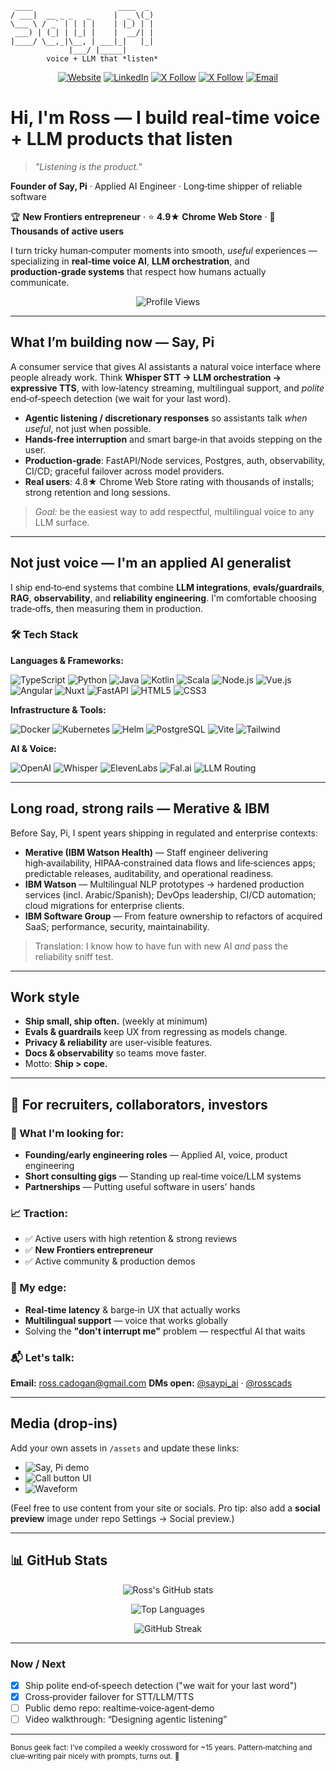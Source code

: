 ```
 ____                   ____  _
/ ___|  __ _ _   _     |  _ \(_)
\___ \ / _` | | | |    | |_) | |
 ___) | (_| | |_| |    |  __/| |
|____/ \__,_|\__, | ___|_|   |_|
             |___/ |_____|
        voice + LLM that *listen*
```

<div align="center">

[![Website](https://img.shields.io/badge/🌐_Say,_Pi-saypi.ai-00ADD8?style=for-the-badge)](https://www.saypi.ai)
[![LinkedIn](https://img.shields.io/badge/LinkedIn-rosscadogan-0A66C2?style=for-the-badge&logo=linkedin)](https://www.linkedin.com/in/rosscadogan)
[![X Follow](https://img.shields.io/badge/𝕏_@rosscads-000000?style=for-the-badge&logo=x)](https://x.com/rosscads)
[![X Follow](https://img.shields.io/badge/𝕏_@saypi__ai-000000?style=for-the-badge&logo=x)](https://x.com/saypi_ai)
[![Email](https://img.shields.io/badge/Email-ross.cadogan@gmail.com-EA4335?style=for-the-badge&logo=gmail&logoColor=white)](mailto:ross.cadogan@gmail.com)

</div>

# Hi, I'm Ross — I build real‑time voice + LLM products that **listen**

> _"Listening is the product."_

**Founder of Say, Pi** · Applied AI Engineer · Long‑time shipper of reliable software

🏆 **New Frontiers entrepreneur** · ⭐ **4.9★ Chrome Web Store** · 👥 **Thousands of active users**

I turn tricky human‑computer moments into smooth, _useful_ experiences — specializing in **real‑time voice AI**, **LLM orchestration**, and **production‑grade systems** that respect how humans actually communicate.

<div align="center">

![Profile Views](https://komarev.com/ghpvc/?username=rosscado&color=00ADD8&style=flat-square&label=Profile+Views)

</div>

---

## What I’m building now — **Say, Pi**
A consumer service that gives AI assistants a natural voice interface where people already work. Think **Whisper STT → LLM orchestration → expressive TTS**, with low‑latency streaming, multilingual support, and *polite* end‑of‑speech detection (we wait for your last word).

- **Agentic listening / discretionary responses** so assistants talk *when useful*, not just when possible.
- **Hands‑free interruption** and smart barge‑in that avoids stepping on the user.
- **Production‑grade**: FastAPI/Node services, Postgres, auth, observability, CI/CD; graceful failover across model providers.
- **Real users**: 4.8★ Chrome Web Store rating with thousands of installs; strong retention and long sessions.

> *Goal:* be the easiest way to add respectful, multilingual voice to any LLM surface.

---

## Not just voice — I'm an **applied AI generalist**
I ship end‑to‑end systems that combine **LLM integrations**, **evals/guardrails**, **RAG**, **observability**, and **reliability engineering**. I'm comfortable choosing trade‑offs, then measuring them in production.

### 🛠️ Tech Stack

**Languages & Frameworks:**

![TypeScript](https://img.shields.io/badge/TypeScript-3178C6?style=flat-square&logo=typescript&logoColor=white)
![Python](https://img.shields.io/badge/Python-3776AB?style=flat-square&logo=python&logoColor=white)
![Java](https://img.shields.io/badge/Java-007396?style=flat-square&logo=java&logoColor=white)
![Kotlin](https://img.shields.io/badge/Kotlin-7F52FF?style=flat-square&logo=kotlin&logoColor=white)
![Scala](https://img.shields.io/badge/Scala-DC322F?style=flat-square&logo=scala&logoColor=white)
![Node.js](https://img.shields.io/badge/Node.js-339933?style=flat-square&logo=node.js&logoColor=white)
![Vue.js](https://img.shields.io/badge/Vue.js-4FC08D?style=flat-square&logo=vue.js&logoColor=white)
![Angular](https://img.shields.io/badge/Angular-DD0031?style=flat-square&logo=angular&logoColor=white)
![Nuxt](https://img.shields.io/badge/Nuxt-00DC82?style=flat-square&logo=nuxt.js&logoColor=white)
![FastAPI](https://img.shields.io/badge/FastAPI-009688?style=flat-square&logo=fastapi&logoColor=white)
![HTML5](https://img.shields.io/badge/HTML5-E34F26?style=flat-square&logo=html5&logoColor=white)
![CSS3](https://img.shields.io/badge/CSS3-1572B6?style=flat-square&logo=css3&logoColor=white)

**Infrastructure & Tools:**

![Docker](https://img.shields.io/badge/Docker-2496ED?style=flat-square&logo=docker&logoColor=white)
![Kubernetes](https://img.shields.io/badge/Kubernetes-326CE5?style=flat-square&logo=kubernetes&logoColor=white)
![Helm](https://img.shields.io/badge/Helm-0F1689?style=flat-square&logo=helm&logoColor=white)
![PostgreSQL](https://img.shields.io/badge/PostgreSQL-4169E1?style=flat-square&logo=postgresql&logoColor=white)
![Vite](https://img.shields.io/badge/Vite-646CFF?style=flat-square&logo=vite&logoColor=white)
![Tailwind](https://img.shields.io/badge/Tailwind-06B6D4?style=flat-square&logo=tailwind-css&logoColor=white)

**AI & Voice:**

![OpenAI](https://img.shields.io/badge/OpenAI-412991?style=flat-square&logo=openai&logoColor=white)
![Whisper](https://img.shields.io/badge/Whisper_STT-412991?style=flat-square&logo=openai&logoColor=white)
![ElevenLabs](https://img.shields.io/badge/ElevenLabs_TTS-000000?style=flat-square)
![Fal.ai](https://img.shields.io/badge/Fal.ai-FF6B6B?style=flat-square)
![LLM Routing](https://img.shields.io/badge/LLM_Routing-4ECDC4?style=flat-square)

---

## Long road, strong rails — **Merative & IBM**
Before Say, Pi, I spent years shipping in regulated and enterprise contexts:

- **Merative (IBM Watson Health)** — Staff engineer delivering high‑availability, HIPAA‑constrained data flows and life‑sciences apps; predictable releases, auditability, and operational readiness.
- **IBM Watson** — Multilingual NLP prototypes → hardened production services (incl. Arabic/Spanish); DevOps leadership, CI/CD automation; cloud migrations for enterprise clients.
- **IBM Software Group** — From feature ownership to refactors of acquired SaaS; performance, security, maintainability.

> Translation: I know how to have fun with new AI *and* pass the reliability sniff test.

---

## Work style
- **Ship small, ship often.** (weekly at minimum)
- **Evals & guardrails** keep UX from regressing as models change.
- **Privacy & reliability** are user‑visible features.
- **Docs & observability** so teams move faster.
- Motto: **Ship > cope.**

---

## 🤝 For recruiters, collaborators, investors

### 🎯 What I'm looking for:
- **Founding/early engineering roles** — Applied AI, voice, product engineering
- **Short consulting gigs** — Standing up real‑time voice/LLM systems
- **Partnerships** — Putting useful software in users' hands

### 📈 Traction:
- ✅ Active users with high retention & strong reviews
- ✅ **New Frontiers entrepreneur**
- ✅ Active community & production demos

### 🚀 My edge:
- **Real‑time latency** & barge‑in UX that actually works
- **Multilingual support** — voice that works globally
- Solving the **"don't interrupt me"** problem — respectful AI that waits

### 📬 Let's talk:
**Email:** ross.cadogan@gmail.com
**DMs open:** [@saypi_ai](https://x.com/saypi_ai) · [@rosscads](https://x.com/rosscads)

---

## Media (drop‑ins)
Add your own assets in `/assets` and update these links:

- ![Say, Pi demo](assets/saypi-demo.gif)
- ![Call button UI](assets/saypi-call-button.png)
- ![Waveform](assets/waveform.png)

(Feel free to use content from your site or socials. Pro tip: also add a **social preview** image under repo Settings → Social preview.)

---

## 📊 GitHub Stats

<div align="center">

![Ross's GitHub stats](https://github-readme-stats.vercel.app/api?username=rosscado&show_icons=true&theme=dark&hide_border=true&bg_color=0d1117)

![Top Languages](https://github-readme-stats.vercel.app/api/top-langs/?username=rosscado&layout=compact&theme=dark&hide_border=true&bg_color=0d1117)

![GitHub Streak](https://github-readme-streak-stats.herokuapp.com/?user=rosscado&theme=dark&hide_border=true&background=0d1117)

</div>

---

### Now / Next
- [x] Ship polite end‑of‑speech detection ("we wait for your last word")
- [x] Cross‑provider failover for STT/LLM/TTS
- [ ] Public demo repo: realtime‑voice‑agent‑demo
- [ ] Video walkthrough: “Designing agentic listening”

---

<sub>Bonus geek fact: I’ve compiled a weekly crossword for ~15 years. Pattern‑matching and clue‑writing pair nicely with prompts, turns out. 🧩</sub>

